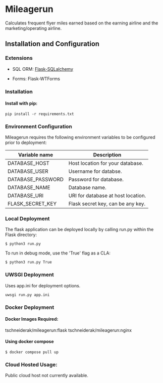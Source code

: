 # Mileagerun
Calculates frequent flyer miles earned based on the earning airline and the marketing/operating airline.

## Installation and Configuration
### Extensions

- SQL ORM:  [Flask-SQLalchemy](http://flask-sqlalchemy.pocoo.org/2.5/)

- Forms:    Flask-WTForms

### Installation

#### Install with pip:

```
pip install -r requirements.txt
```

### Environment Configuration

Mileagerun requires the following environment variables to be configured prior to deployment:

| Variable name   | Description                         |
|-----------------|-------------------------------------|
|DATABASE_HOST    | Host location for your database.    |
|DATABASE_USER    | Username for databse.               |
|DATABASE_PASSWORD| Password for database.              |  
|DATABASE_NAME    | Database name.                      |
|DATABASE_URI     | URI for database at host location.  |
|FLASK_SECRET_KEY | Flask secret key, can be any key.   |


### Local Deployment

The flask application can be deployed locally by calling run.py within the Flask directory:

```
$ python3 run.py
```

To run in debug mode, use the 'True' flag as a CLA:

```
$ python3 run.py True
```

### UWSGI Deployment

Uses app.ini for deployment options.
```
uwsgi run.py app.ini
```

### Docker Deployment

#### Docker Images Required:

tschneiderak/mileagerun:flask
tschneiderak/mileagerun:nginx

#### Using docker compose

```
$ docker compose pull up
```

### Cloud Hosted Usage:

Public cloud host not currently available.
